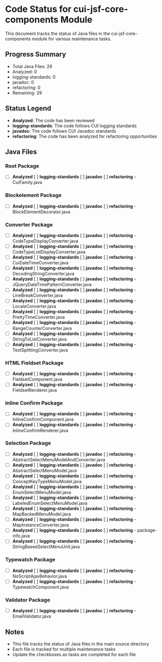 # Code Status for cui-jsf-core-components Module

This document tracks the status of Java files in the cui-jsf-core-components module for various maintenance tasks.

## Progress Summary
- Total Java Files: 29
- Analyzed: 0
- logging-standards: 0
- javadoc: 0
- refactoring: 0
- Remaining: 29

## Status Legend
- **Analyzed**: The code has been reviewed
- **logging-standards**: The code follows CUI logging standards
- **javadoc**: The code follows CUI Javadoc standards
- **refactoring**: The code has been analyzed for refactoring opportunities

## Java Files

### Root Package
- [ ] **Analyzed** [ ] **logging-standards** [ ] **javadoc** [ ] **refactoring** - CuiFamily.java

### Blockelement Package
- [ ] **Analyzed** [ ] **logging-standards** [ ] **javadoc** [ ] **refactoring** - BlockElementDecorator.java

### Converter Package
- [ ] **Analyzed** [ ] **logging-standards** [ ] **javadoc** [ ] **refactoring** - CodeTypeDisplayConverter.java
- [ ] **Analyzed** [ ] **logging-standards** [ ] **javadoc** [ ] **refactoring** - CodeTypeListDisplayConverter.java
- [ ] **Analyzed** [ ] **logging-standards** [ ] **javadoc** [ ] **refactoring** - CuiDateTimeConverter.java
- [ ] **Analyzed** [ ] **logging-standards** [ ] **javadoc** [ ] **refactoring** - DecodingStringConverter.java
- [ ] **Analyzed** [ ] **logging-standards** [ ] **javadoc** [ ] **refactoring** - JQueryDateTimePatternConverter.java
- [ ] **Analyzed** [ ] **logging-standards** [ ] **javadoc** [ ] **refactoring** - LineBreakConverter.java
- [ ] **Analyzed** [ ] **logging-standards** [ ] **javadoc** [ ] **refactoring** - LocaleConverter.java
- [ ] **Analyzed** [ ] **logging-standards** [ ] **javadoc** [ ] **refactoring** - PrettyTimeConverter.java
- [ ] **Analyzed** [ ] **logging-standards** [ ] **javadoc** [ ] **refactoring** - RangeCounterConverter.java
- [ ] **Analyzed** [ ] **logging-standards** [ ] **javadoc** [ ] **refactoring** - StringToListConverter.java
- [ ] **Analyzed** [ ] **logging-standards** [ ] **javadoc** [ ] **refactoring** - TextSplittingConverter.java

### HTML Fieldset Package
- [ ] **Analyzed** [ ] **logging-standards** [ ] **javadoc** [ ] **refactoring** - FieldsetComponent.java
- [ ] **Analyzed** [ ] **logging-standards** [ ] **javadoc** [ ] **refactoring** - FieldsetRenderer.java

### Inline Confirm Package
- [ ] **Analyzed** [ ] **logging-standards** [ ] **javadoc** [ ] **refactoring** - InlineConfirmComponent.java
- [ ] **Analyzed** [ ] **logging-standards** [ ] **javadoc** [ ] **refactoring** - InlineConfirmRenderer.java

### Selection Package
- [ ] **Analyzed** [ ] **logging-standards** [ ] **javadoc** [ ] **refactoring** - AbstractSelectMenuModelAndConverter.java
- [ ] **Analyzed** [ ] **logging-standards** [ ] **javadoc** [ ] **refactoring** - AbstractSelectMenuModel.java
- [ ] **Analyzed** [ ] **logging-standards** [ ] **javadoc** [ ] **refactoring** - ConceptKeyTypeMenuModel.java
- [ ] **Analyzed** [ ] **logging-standards** [ ] **javadoc** [ ] **refactoring** - EnumSelectMenuModel.java
- [ ] **Analyzed** [ ] **logging-standards** [ ] **javadoc** [ ] **refactoring** - LabeledEnumSelectMenuModel.java
- [ ] **Analyzed** [ ] **logging-standards** [ ] **javadoc** [ ] **refactoring** - MapBackedMenuModel.java
- [ ] **Analyzed** [ ] **logging-standards** [ ] **javadoc** [ ] **refactoring** - MapInstanceConverter.java
- [ ] **Analyzed** [ ] **logging-standards** [ ] **javadoc** [ ] **refactoring** - package-info.java
- [ ] **Analyzed** [ ] **logging-standards** [ ] **javadoc** [ ] **refactoring** - StringBasedSelectMenuUnit.java

### Typewatch Package
- [ ] **Analyzed** [ ] **logging-standards** [ ] **javadoc** [ ] **refactoring** - NoScriptAjaxBehavior.java
- [ ] **Analyzed** [ ] **logging-standards** [ ] **javadoc** [ ] **refactoring** - TypewatchComponent.java

### Validator Package
- [ ] **Analyzed** [ ] **logging-standards** [ ] **javadoc** [ ] **refactoring** - EmailValidator.java

## Notes
- This file tracks the status of Java files in the main source directory
- Each file is tracked for multiple maintenance tasks
- Update the checkboxes as tasks are completed for each file
